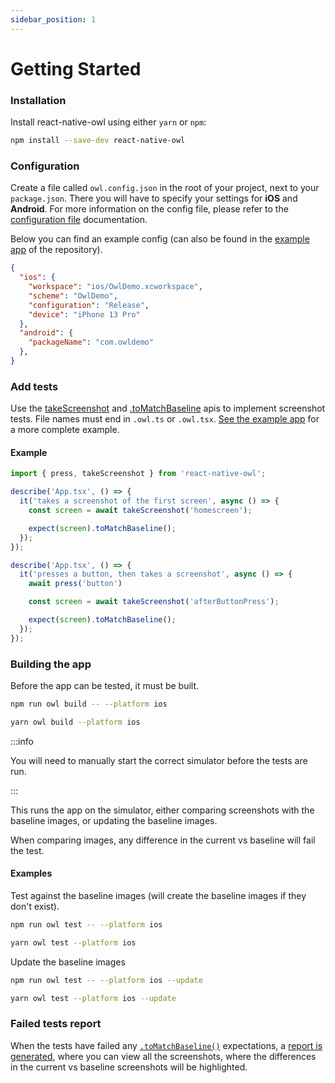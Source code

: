 ```yaml
---
sidebar_position: 1
---
```


# Getting Started

### Installation

Install react-native-owl using either `yarn` or `npm`:

```bash npm2yarn
npm install --save-dev react-native-owl
```

### Configuration

Create a file called `owl.config.json` in the root of your project, next to your `package.json`. There you will have to specify your settings for **iOS** and **Android**. For more information on the config file, please refer to the [configuration file](/docs/introduction/config-file) documentation.

Below you can find an example config (can also be found in the [example app](https://github.com/FormidableLabs/react-native-owl/tree/main/example) of the repository).

```json title="owl.config.json"
{
  "ios": {
    "workspace": "ios/OwlDemo.xcworkspace",
    "scheme": "OwlDemo",
    "configuration": "Release",
    "device": "iPhone 13 Pro"
  },
  "android": {
    "packageName": "com.owldemo"
  },
}
```

### Add tests

Use the [takeScreenshot](/docs/api/methods#takescreenshotname-string) and [.toMatchBaseline](/docs/api/matchers#tomatchbaselinename-string) apis to implement screenshot tests. File names must end in `.owl.ts` or `.owl.tsx`. [See the example app](https://github.com/FormidableLabs/react-native-owl/tree/main/example) for a more complete example.

#### Example

```js
import { press, takeScreenshot } from 'react-native-owl';

describe('App.tsx', () => {
  it('takes a screenshot of the first screen', async () => {
    const screen = await takeScreenshot('homescreen');

    expect(screen).toMatchBaseline();
  });
});

describe('App.tsx', () => {
  it('presses a button, then takes a screenshot', async () => {
    await press('button')

    const screen = await takeScreenshot('afterButtonPress');

    expect(screen).toMatchBaseline();
  });
});
```

### Building the app

Before the app can be tested, it must be built.

<Tabs groupId="npm2yarn">
  <TabItem value="npm" label="npm">

```bash
npm run owl build -- --platform ios
```

  </TabItem>
  <TabItem value="yarn" label="Yarn">

```bash
yarn owl build --platform ios
```

  </TabItem>
</Tabs>

:::info

You will need to manually start the correct simulator before the tests are run.

:::


This runs the app on the simulator, either comparing screenshots with the baseline images, or updating the baseline images.

When comparing images, any difference in the current vs baseline will fail the test.

#### Examples

Test against the baseline images (will create the baseline images if they don't exist).

<Tabs  groupId="npm2yarn">
  <TabItem value="npm" label="npm">

```bash
npm run owl test -- --platform ios
```

  </TabItem>
  <TabItem value="yarn" label="Yarn">

```bash
yarn owl test --platform ios
```

  </TabItem>
</Tabs>

Update the baseline images

<Tabs  groupId="npm2yarn">
  <TabItem value="npm" label="npm">

```bash
npm run owl test -- --platform ios --update
```

  </TabItem>
  <TabItem value="yarn" label="Yarn">

```bash
yarn owl test --platform ios --update
```

  </TabItem>
</Tabs>

### Failed tests report

When the tests have failed any [`.toMatchBaseline()`](/docs/api/matchers) expectations, a [report is generated](/docs/cli/testing-the-app#viewing-the-report), where you can view all the screenshots, where the differences in the current vs baseline screenshots will be highlighted.

